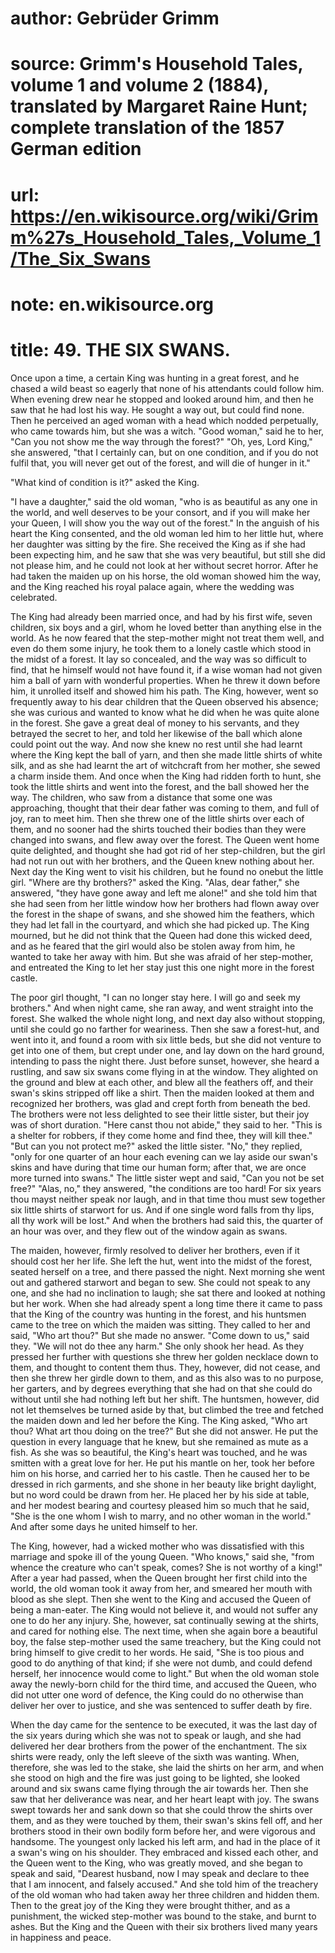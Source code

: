 # author: Gebrüder Grimm
# source: Grimm's Household Tales, volume 1 and volume 2 (1884), translated by Margaret Raine Hunt; complete translation of the 1857 German edition
# url: https://en.wikisource.org/wiki/Grimm%27s_Household_Tales,_Volume_1/The_Six_Swans
# note: en.wikisource.org
# title: 49. THE SIX SWANS. 

 Once upon a time, a certain King was hunting in a great forest, and he chased a wild beast so eagerly that none of his attendants could follow him. When evening drew near he stopped and looked around him, and then he saw that he had lost his way. He sought a way out, but could find none. Then he perceived an aged woman with a head which nodded perpetually, who came towards him, but she was a witch. "Good woman," said he to her, "Can you not show me the way through the forest?" "Oh, yes, Lord King," she answered, "that I certainly can, but on one condition, and if you do not fulfil that, you will never get out of the forest, and will die of hunger in it." 

"What kind of condition is it?" asked the King. 

"I have a daughter," said the old woman, "who is as beautiful as any one in the world, and well deserves to be your consort, and if you will make her your Queen, I will show you the way out of the forest." In the anguish of his heart the King consented, and the old woman led him ​to her little hut, where her daughter was sitting by the fire. She received the King as if she had been expecting him, and he saw that she was very beautiful, but still she did not please him, and he could not look at her without secret horror. After he had taken the maiden up on his horse, the old woman showed him the way, and the King reached his royal palace again, where the wedding was celebrated. 

The King had already been married once, and had by his first wife, seven children, six boys and a girl, whom he loved better than anything else in the world. As he now feared that the step-mother might not treat them well, and even do them some injury, he took them to a lonely castle which stood in the midst of a forest. It lay so concealed, and the way was so difficult to find, that he himself would not have found it, if a wise woman had not given him a ball of yarn with wonderful properties. When he threw it down before him, it unrolled itself and showed him his path. The King, however, went so frequently away to his dear children that the Queen observed his absence; she was curious and wanted to know what he did when he was quite alone in the forest. She gave a great deal of money to his servants, and they betrayed the secret to her, and told her likewise of the ball which alone could point out the way. And now she knew no rest until she had learnt where the King kept the ball of yarn, and then she made little shirts of white silk, and as she had learnt the art of witchcraft from her mother, she sewed a charm inside them. And once when the King had ridden forth to hunt, she took the little shirts and went into the forest, and the ball showed her the way. The children, who saw from a distance that some one was approaching, thought that their dear father was coming to them, and full of joy, ran to meet him. Then she threw one of the little shirts over each of them, and no sooner had the shirts touched their bodies than they were changed into swans, and flew away over the forest. The Queen went home quite delighted, and thought she had got rid of her step-children, but the girl had not run out with her brothers, and the Queen knew nothing about her. Next day the King went to visit his children, but he found no one ​but the little girl. "Where are thy brothers?" asked the King. "Alas, dear father," she answered, "they have gone away and left me alone!" and she told him that she had seen from her little window how her brothers had flown away over the forest in the shape of swans, and she showed him the feathers, which they had let fall in the courtyard, and which she had picked up. The King mourned, but he did not think that the Queen had done this wicked deed, and as he feared that the girl would also be stolen away from him, he wanted to take her away with him. But she was afraid of her step-mother, and entreated the King to let her stay just this one night more in the forest castle. 

The poor girl thought, "I can no longer stay here. I will go and seek my brothers." And when night came, she ran away, and went straight into the forest. She walked the whole night long, and next day also without stopping, until she could go no farther for weariness. Then she saw a forest-hut, and went into it, and found a room with six little beds, but she did not venture to get into one of them, but crept under one, and lay down on the hard ground, intending to pass the night there. Just before sunset, however, she heard a rustling, and saw six swans come flying in at the window. They alighted on the ground and blew at each other, and blew all the feathers off, and their swan's skins stripped off like a shirt. Then the maiden looked at them and recognized her brothers, was glad and crept forth from beneath the bed. The brothers were not less delighted to see their little sister, but their joy was of short duration. "Here canst thou not abide," they said to her. "This is a shelter for robbers, if they come home and find thee, they will kill thee." "But can you not protect me?" asked the little sister. "No," they replied, "only for one quarter of an hour each evening can we lay aside our swan's skins and have during that time our human form; after that, we are once more turned into swans." The little sister wept and said, "Can you not be set free?" "Alas, no," they answered, "the conditions are too hard! For six years thou mayst neither speak nor laugh, and in that time thou must sew together six little shirts of ​starwort for us. And if one single word falls from thy lips, all thy work will be lost." And when the brothers had said this, the quarter of an hour was over, and they flew out of the window again as swans. 

The maiden, however, firmly resolved to deliver her brothers, even if it should cost her her life. She left the hut, went into the midst of the forest, seated herself on a tree, and there passed the night. Next morning she went out and gathered starwort and began to sew. She could not speak to any one, and she had no inclination to laugh; she sat there and looked at nothing but her work. When she had already spent a long time there it came to pass that the King of the country was hunting in the forest, and his huntsmen came to the tree on which the maiden was sitting. They called to her and said, "Who art thou?" But she made no answer. "Come down to us," said they. "We will not do thee any harm." She only shook her head. As they pressed her further with questions she threw her golden necklace down to them, and thought to content them thus. They, however, did not cease, and then she threw her girdle down to them, and as this also was to no purpose, her garters, and by degrees everything that she had on that she could do without until she had nothing left but her shift. The huntsmen, however, did not let themselves be turned aside by that, but climbed the tree and fetched the maiden down and led her before the King. The King asked, "Who art thou? What art thou doing on the tree?" But she did not answer. He put the question in every language that he knew, but she remained as mute as a fish. As she was so beautiful, the King's heart was touched, and he was smitten with a great love for her. He put his mantle on her, took her before him on his horse, and carried her to his castle. Then he caused her to be dressed in rich garments, and she shone in her beauty like bright daylight, but no word could be drawn from her. He placed her by his side at table, and her modest bearing and courtesy pleased him so much that he said, "She is the one whom I wish to marry, and no other woman in the world." And after some days he united himself to her. 

The King, however, had a wicked mother who was ​dissatisfied with this marriage and spoke ill of the young Queen. "Who knows," said she, "from whence the creature who can't speak, comes? She is not worthy of a king!" After a year had passed, when the Queen brought her first child into the world, the old woman took it away from her, and smeared her mouth with blood as she slept. Then she went to the King and accused the Queen of being a man-eater. The King would not believe it, and would not suffer any one to do her any injury. She, however, sat continually sewing at the shirts, and cared for nothing else. The next time, when she again bore a beautiful boy, the false step-mother used the same treachery, but the King could not bring himself to give credit to her words. He said, "She is too pious and good to do anything of that kind; if she were not dumb, and could defend herself, her innocence would come to light." But when the old woman stole away the newly-born child for the third time, and accused the Queen, who did not utter one word of defence, the King could do no otherwise than deliver her over to justice, and she was sentenced to suffer death by fire. 

When the day came for the sentence to be executed, it was the last day of the six years during which she was not to speak or laugh, and she had delivered her dear brothers from the power of the enchantment. The six shirts were ready, only the left sleeve of the sixth was wanting. When, therefore, she was led to the stake, she laid the shirts on her arm, and when she stood on high and the fire was just going to be lighted, she looked around and six swans came flying through the air towards her. Then she saw that her deliverance was near, and her heart leapt with joy. The swans swept towards her and sank down so that she could throw the shirts over them, and as they were touched by them, their swan's skins fell off, and her brothers stood in their own bodily form before her, and were vigorous and handsome. The youngest only lacked his left arm, and had in the place of it a swan's wing on his shoulder. They embraced and kissed each other, and the Queen went to the King, who was greatly moved, and she began to speak and said, "Dearest husband, now I may speak and declare to thee that I am innocent, and falsely accused." And she told him of the treachery of the old ​woman who had taken away her three children and hidden them. Then to the great joy of the King they were brought thither, and as a punishment, the wicked step-mother was bound to the stake, and burnt to ashes. But the King and the Queen with their six brothers lived many years in happiness and peace. 

